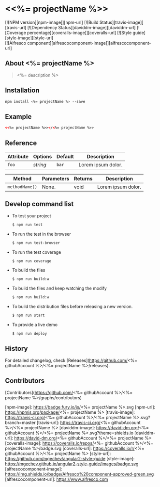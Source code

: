 # &lt;<%= projectName %>&gt;
[![NPM version][npm-image]][npm-url] 
[![Build Status][travis-image]][travis-url] 
[![Dependency Status][daviddm-image]][daviddm-url]
[![Coverage percentage][coveralls-image]][coveralls-url]
[![Style guide][style-image]][style-url]          
[![Alfresco component][alfrescocomponent-image]][alfrescocomponent-url]          
                  
## About <%= projectName %>
> <%= description %>

## Installation

```bash
npm install <%= projectName %> --save
```

## Example

```html
<<%= projectName %>></<%= projectName %>>
```

## Reference

Attribute     | Options     | Default      | Description
---           | ---         | ---          | ---
`foo`         | *string*    | `bar`        | Lorem ipsum dolor.


Method        | Parameters   | Returns     | Description
---           | ---          | ---         | ---
`methodName()`   | None.        | void    | Lorem ipsum dolor.

## Develop command list 

* To test your project

    ```sh
    $ npm run test
    ```
    
* To run the test in the browser

    ```sh
    $ npm run test-browser
    ```    

* To run the test coverage

    ```sh
    $ npm run coverage
    ```

        
* To build the files

    ```sh
    $ npm run build:w
    ```
    
* To build the files and keep watching the modify

    ```sh
    $ npm run build:w
    ```

* To build the distribution files before releasing a new version.

    ```sh
    $ npm run start
    ```

* To provide a live demo

    ```sh
    $ npm run deploy
    ```

## History

For detailed changelog, check [Releases](https://github.com/<%= githubAccount %>/<%= projectName %>/releases).

## Contributors

[Contributors](https://github.com/<%= githubAccount %>/<%= projectName %>/graphs/contributors)


[npm-image]: https://badge.fury.io/js/<%= projectName %>.svg
[npm-url]: https://npmjs.org/package/<%= projectName %>
[travis-image]: https://travis-ci.org/<%= githubAccount %>/<%= projectName %>.svg?branch=master
[travis-url]: https://travis-ci.org/<%= githubAccount %>/<%= projectName %>
[daviddm-image]: https://david-dm.org/<%= githubAccount %>/<%= projectName %>.svg?theme=shields.io
[daviddm-url]: https://david-dm.org/<%= githubAccount %>/<%= projectName %>
[coveralls-image]: https://coveralls.io/repos/<%= githubAccount %>/<%= projectName %>/badge.svg
[coveralls-url]: https://coveralls.io/r/<%= githubAccount %>/<%= projectName %>
[style-url]: https://github.com/mgechev/angular2-style-guide
[style-image]: https://mgechev.github.io/angular2-style-guide/images/badge.svg
[alfrescocomponent-image]: https://img.shields.io/badge/Alfresco%20component-approved-green.svg
[alfrescocomponent-url]: https://www.alfresco.com
